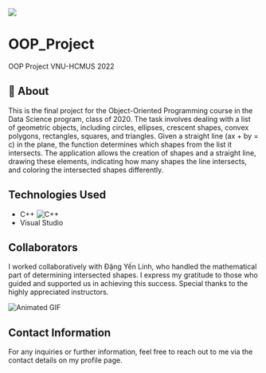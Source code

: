 

<img src="https://static.vecteezy.com/system/resources/previews/010/913/340/non_2x/dash-silhouette-basic-shapes-set-isolated-on-white-background-dash-geometric-shapes-vector.jpg" />


# OOP_Project
OOP Project VNU-HCMUS 2022

## 💫 About

This is the final project for the Object-Oriented Programming course in the Data Science program, class of 2020. The task involves dealing with a list of geometric objects, including circles, ellipses, crescent shapes, convex polygons, rectangles, squares, and triangles. Given a straight line (ax + by = c) in the plane, the function determines which shapes from the list it intersects. The application allows the creation of shapes and a straight line, drawing these elements, indicating how many shapes the line intersects, and coloring the intersected shapes differently.

## Technologies Used

- C++ ![C++](https://img.shields.io/badge/c++-%2300599C.svg?style=flat&logo=c%2B%2B&logoColor=white)
- Visual Studio

## Collaborators

I worked collaboratively with Đặng Yến Linh, who handled the mathematical part of determining intersected shapes. I express my gratitude to those who guided and supported us in achieving this success. Special thanks to the highly appreciated instructors.

![Animated GIF](https://user-images.githubusercontent.com/73097560/115834477-dbab4500-a447-11eb-908a-139a6edaec5c.gif)

## Contact Information

For any inquiries or further information, feel free to reach out to me via the contact details on my profile page.
